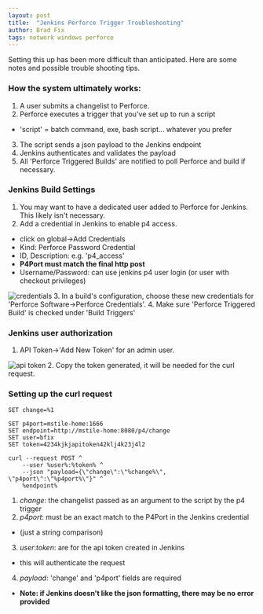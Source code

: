 ```yaml
---
layout: post
title:  "Jenkins Perforce Trigger Troubleshooting"
author: Brad Fix
tags: network windows perforce
---
```


Setting this up has been more difficult than anticipated. Here are some notes and possible trouble shooting tips.

### How the system ultimately works:
1. A user submits a changelist to Perforce.
2. Perforce executes a trigger that you've set up to run a script
 - 'script' = batch command, exe, bash script... whatever you prefer
3. The script sends a json payload to the Jenkins endpoint
4. Jenkins authenticates and validates the payload
5. All 'Perforce Triggered Builds' are notified to poll Perforce and build if necessary.

### Jenkins Build Settings
1. You may want to have a dedicated user added to Perforce for Jenkins. This likely isn't necessary.
2. Add a credential in Jenkins to enable p4 access.
 - click on global->Add Credentials
 - Kind: Perforce Password Credential
 - ID, Description: e.g. 'p4_access'
 - **P4Port must match the final http post**
 - Username/Password: can use jenkins p4 user login (or user with checkout privileges)
  <img src="/code-docs/assets/jk_credential.jpg" alt="credentials"/>
3. In a build's configuration, choose these new credentials for 'Perforce Software->Perforce Credentials'.
4. Make sure 'Perforce Triggered Build' is checked under 'Build Triggers'

### Jenkins user authorization
1. API Token->'Add New Token' for an admin user.
  <img src="/code-docs/assets/jk_apitoken.jpg" alt="api token"/>
2. Copy the token generated, it will be needed for the curl request.

### Setting up the curl request
```batch
SET change=%1

SET p4port=mstile-home:1666
SET endpoint=http://mstile-home:8080/p4/change
SET user=bfix
SET token=4234kjkjapitoken42klj4k23j4l2

curl --request POST ^
    --user %user%:%token% ^
    --json "payload={\"change\":\"%change%\", \"p4port\":\"%p4port%\"}" ^
    %endpoint%
```
1. *change*: the changelist passed as an argument to the script by the p4 trigger
2. *p4port*: must be an exact match to the P4Port in the Jenkins credential
 - (just a string comparison)
3. *user*:*token*: are for the api token created in Jenkins
 - this will authenticate the request
4. *payload*: 'change' and 'p4port' fields are required
 - **Note: if Jenkins doesn't like the json formatting, there may be no error provided**